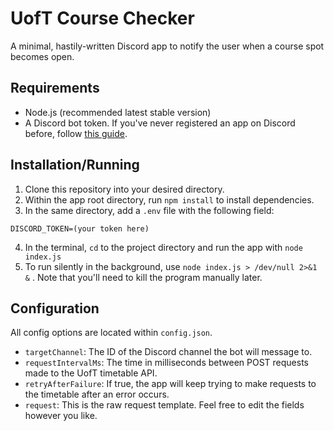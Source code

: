 # UofT Course Checker


A minimal, hastily-written Discord app to notify the user when a course spot becomes open.

## Requirements
- Node.js (recommended latest stable version)
- A Discord bot token. If you've never registered an app on Discord before, follow [this guide](https://discord.com/developers/docs/getting-started).


## Installation/Running

1. Clone this repository into your desired directory.
2. Within the app root directory, run `npm install` to install dependencies.
3. In the same directory, add a `.env` file with the following field:
```env
DISCORD_TOKEN=(your token here)
```
4. In the terminal, `cd` to the project directory and run the app with `node index.js`
5. To run silently in the background, use `node index.js > /dev/null 2>&1 &` . Note that you'll need to kill the program manually later.


## Configuration

All config options are located within `config.json`.
- `targetChannel`: The ID of the Discord channel the bot will message to.
- `requestIntervalMs`: The time in milliseconds between POST requests made to the UofT timetable API.
- `retryAfterFailure`: If true, the app will keep trying to make requests to the timetable after an error occurs.
- `request`: This is the raw request template. Feel free to edit the fields however you like.